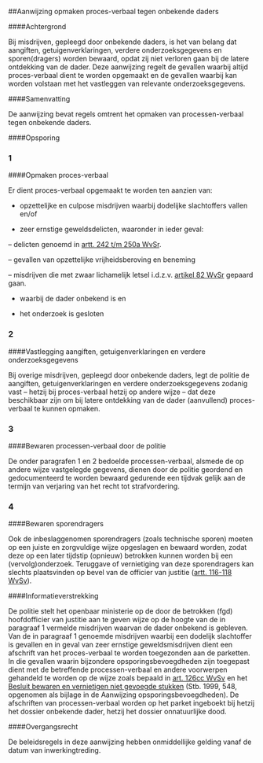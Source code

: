 <meta http-equiv='Content-Type' content='text/html; charset=utf-8' />

##Aanwijzing opmaken proces-verbaal tegen onbekende daders

####Achtergrond

Bij misdrijven, gepleegd door onbekende daders, is het van belang dat aangiften, getuigenverklaringen, verdere onderzoeksgegevens en sporen(dragers) worden bewaard, opdat zij niet verloren gaan bij de latere ontdekking van de dader. Deze aanwijzing regelt de gevallen waarbij altijd proces-verbaal dient te worden opgemaakt en de gevallen waarbij kan worden volstaan met het vastleggen van relevante onderzoeksgegevens.    

####Samenvatting

De aanwijzing bevat regels omtrent het opmaken van processen-verbaal tegen onbekende daders.    

####Opsporing

### 1  

####Opmaken proces-verbaal

Er dient proces-verbaal opgemaakt te worden ten aanzien van: 

* opzettelijke en culpose misdrijven waarbij dodelijke slachtoffers vallen en/of  

* zeer ernstige geweldsdelicten, waaronder in ieder geval: 

– delicten genoemd in [artt. 242 t/m 250a WvSr](../../../../../../../../wet/wet/van/3/maart/1881/BWBR0001854/README.md).  

– gevallen van opzettelijke vrijheidsberoving en beneming  

– misdrijven die met zwaar lichamelijk letsel i.d.z.v. [artikel 82 WvSr](../../../../../../../../wet/wet/van/3/maart/1881/BWBR0001854/README.md) gepaard gaan.    

* waarbij de dader onbekend is en  

* het onderzoek is gesloten      
### 2  

####Vastlegging aangiften, getuigenverklaringen en verdere onderzoeksgegevens

Bij overige misdrijven, gepleegd door onbekende daders, legt de politie de aangiften, getuigenverklaringen en verdere onderzoeksgegevens zodanig vast – hetzij bij proces-verbaal hetzij op andere wijze – dat deze beschikbaar zijn om bij latere ontdekking van de dader (aanvullend) proces-verbaal te kunnen opmaken.    
### 3  

####Bewaren processen-verbaal door de politie

De onder paragrafen 1 en 2 bedoelde processen-verbaal, alsmede de op andere wijze vastgelegde gegevens, dienen door de politie geordend en gedocumenteerd te worden bewaard gedurende een tijdvak gelijk aan de termijn van verjaring van het recht tot strafvordering.    
### 4  

####Bewaren sporendragers

Ook de inbeslaggenomen sporendragers (zoals technische sporen) moeten op een juiste en zorgvuldige wijze opgeslagen en bewaard worden, zodat deze op een later tijdstip (opnieuw) betrokken kunnen worden bij een (vervolg)onderzoek. Teruggave of vernietiging van deze sporendragers kan slechts plaatsvinden op bevel van de officier van justitie ([artt. 116-118 WvSv](../../../../../../../../wet/wet/van/3/maart/1881/BWBR0001854/README.md)).     

####Informatieverstrekking

De politie stelt het openbaar ministerie op de door de betrokken (fgd) hoofdofficier van justitie aan te geven wijze op de hoogte van de in paragraaf 1 vermelde misdrijven waarvan de dader onbekend is gebleven. Van de in paragraaf 1 genoemde misdrijven waarbij een dodelijk slachtoffer is gevallen en in geval van zeer ernstige geweldsmisdrijven dient een afschrift van het proces-verbaal te worden toegezonden aan de parketten. In die gevallen waarin bijzondere opsporingsbevoegdheden zijn toegepast dient met de betreffende processen-verbaal en andere voorwerpen gehandeld te worden op de wijze zoals bepaald in [art. 126cc WvSv](../../../../../../../../wet/wet/van/15/januari/1921/BWBR0001903/README.md) en het [Besluit bewaren en vernietigen niet gevoegde stukken](../../../../../../../../AMvB/besluit/bewaren/en/vernietigen/niet-gevoegde/stukken/BWBR0010975/README.md) (Stb. 1999, 548, opgenomen als bijlage in de Aanwijzing opsporingsbevoegdheden). De afschriften van processen-verbaal worden op het parket ingeboekt bij hetzij het dossier onbekende dader, hetzij het dossier onnatuurlijke dood.    

####Overgangsrecht

De beleidsregels in deze aanwijzing hebben onmiddellijke gelding vanaf de datum van inwerkingtreding.     
